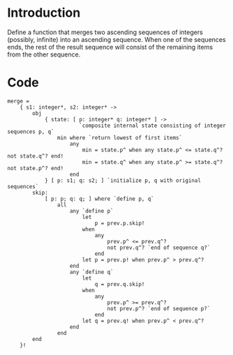 # Introduction #

Define a function that merges two ascending sequences of integers (possibly, infinite) into an ascending sequence. When one of the sequences ends, the rest of the result sequence will consist of the remaining items from the other sequence.

# Code #
```
merge =
    { s1: integer*, s2: integer* ->
        obj
            { state: [ p: integer* q: integer* ] -> 
                       `composite internal state consisting of integer sequences p, q`
                min where `return lowest of first items`
                    any
                        min = state.p^ when any state.p^ <= state.q^? not state.q^? end!
                        min = state.q^ when any state.p^ >= state.q^? not state.p^? end!
                    end
            } [ p: s1; q: s2; ] `initialize p, q with original sequences`
        skip:
            [ p: p; q: q; ] where `define p, q`
                all
                    any `define p`
                        let 
                            p = prev.p.skip! 
                        when
                            any 
                                prev.p^ <= prev.q^? 
                                not prev.q^? `end of sequence q?`
                            end
                        let p = prev.p! when prev.p^ > prev.q^?
                    end
                    any `define q`
                        let 
                            q = prev.q.skip! 
                        when
                            any 
                                prev.p^ >= prev.q^? 
                                not prev.p^? `end of sequence p?`
                            end
                        let q = prev.q! when prev.p^ < prev.q^?
                    end
                end
        end
    }!
```